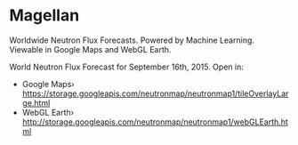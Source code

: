 # Magellan
Worldwide Neutron Flux Forecasts. Powered by Machine Learning. Viewable in Google Maps and WebGL Earth.

World Neutron Flux Forecast for September 16th, 2015. Open in: 

- Google Maps› https://storage.googleapis.com/neutronmap/neutronmap1/tileOverlayLarge.html
- WebGL Earth› http://storage.googleapis.com/neutronmap/neutronmap1/webGLEarth.html
